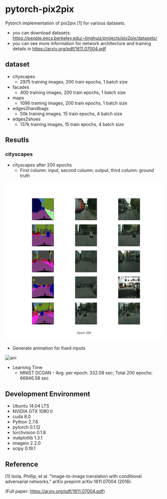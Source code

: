# pytorch-pix2pix
Pytorch implementation of pix2pix [1] for various datasets.

* you can download datasets: https://people.eecs.berkeley.edu/~tinghuiz/projects/pix2pix/datasets/
* you can see more information for network architecture and training details in https://arxiv.org/pdf/1611.07004.pdf

## dataset
* cityscapes
  * 2975 training images, 200 train epochs, 1 batch size
* facades
  * 400 training images, 200 train epochs, 1 batch size
* maps
  * 1096 training images, 200 train epochs, 1 batch size
* edges2handbags
  * 50k training images, 15 train epochs, 4 batch size
* edges2shoes
  * 137k training images, 15 train epochs, 4 batch size

## Resutls
### cityscapes
* cityscapes after 200 epochs
  * First column: input, second column: output, third column: ground truth
  
![city_result](cityscapes_results/cityscapes_200.png)

* Generate animation for fixed inputs

![ani](cityscapes_results/cityscapes_generate_animation.gif)

* Learning Time
  * MNIST DCGAN - Avg. per epoch: 332.08 sec; Total 200 epochs: 66846.58 sec
  
## Development Environment

* Ubuntu 14.04 LTS
* NVIDIA GTX 1080 ti
* cuda 8.0
* Python 2.7.6
* pytorch 0.1.12
* torchvision 0.1.8
* matplotlib 1.3.1
* imageio 2.2.0
* scipy 0.19.1

## Reference

[1] Isola, Phillip, et al. "Image-to-image translation with conditional adversarial networks." arXiv preprint arXiv:1611.07004 (2016).

(Full paper: https://arxiv.org/pdf/1611.07004.pdf)
